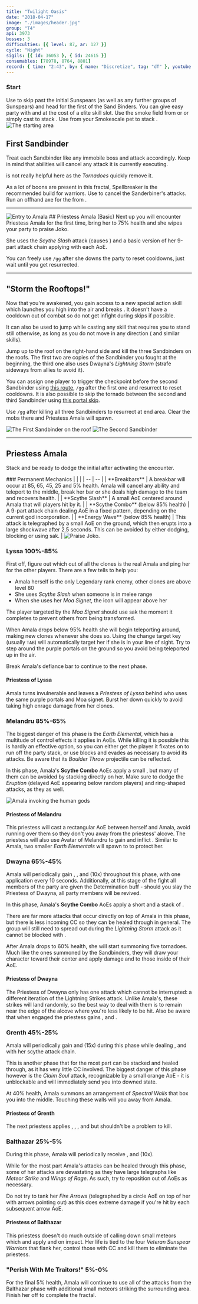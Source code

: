 ```yaml
---
title: "Twilight Oasis"
date: "2018-04-17"
image: "./images/header.jpg"
group: "T4"
api: 3973
bosses: 3
difficulties: [{ level: 87, ar: 127 }]
cycle: "Night"
sigils: [{ id: 36053 }, { id: 24615 }]
consumables: [78978, 8764, 8801]
record: { time: "2:43", by: { name: "Discretize", tag: "dT" }, youtube: [{ id: "N0dwuUeFoNo", name: "Metagame", specialization: "Chronomancer" }, { id: "-oH2DE07cKY", name: "Nimajeb", specialization: "Spellbreaker" }, { id: "-BA76INzsxw", name: "Hyperiel", specialization: "Holosmith" }, { id: "BtfjQbzRg5E", name: "Hutselflutsje", specialization: "Weaver" }]}
---
```


### Start

<Grid>
<Column>
Use <Effect name="stealth"/> to skip past the initial Sunspears (as well as any further groups of Sunspears) and head for the first of the Sand Binders.

<Tips>
    <Tip specialization="mesmer">You can give easy party <Effect name="stealth"/> with <Skill id="10245"/> and <Trait id="674"/> at the cost of a elite skill slot.</Tip>    
    <Tip specialization="thief">Use the smoke field from <Skill id="13113"/> or <Skill id="14184"/> or simply cast <Skill id="13117"/> to stack <Effect name="stealth"/>.</Tip>
    <Tip specialization="ranger">Use <Skill id="31568"/> from your Smokescale pet to stack <Effect name="stealth"/>.</Tip>
</Tips>
</Column>

<Column width="7" compact>
<Image src="./images/start.jpg" title="The starting area" compact/>
</Column>
</Grid>

## <Boss/> First Sandbinder

<Grid>
<Column>
Treat each Sandbinder like any immobile boss and attack accordingly. Keep in mind that <Control name="pull"/> abilities will cancel any attack it is currently executing.

<Boon name="aegis"/> is not really helpful here as the _Tornadoes_ quickly remove it.
</Column>

<Column>
<Tips>
    <Tip specialization="spellbreaker">As a lot of boons are present in this fractal, Spellbreaker is the recommended build for warriors.</Tip>
    <Tip specialization="mesmer">Use <Skill id="10363"/> to cancel the Sanderbiner's attacks.</Tip>
    <Tip specialization="ranger">Run an offhand axe for the <Control name="pull"/> from <Skill id="12638"/>.</Tip>
</Tips>
</Column>
</Grid>

---

<Grid>
<Column width="6" compact>
<Image src="./images/header.jpg" title="Entry to Amala"/>
</Column>

<Column>
## <Boss/> Priestess Amala (Basic)
Next up you will encounter Priestess Amala for the first time, bring her to 75% health and she wipes your party to praise Joko.

She uses the _Scythe Slash_ attack (causes <Control name="knockback"/>) and a basic version of her 9-part attack chain applying <Condition name="bleeding"/> with each AoE.

You can freely use `/gg` after she downs the party to reset cooldowns, just wait until you get resurrected.
</Column>
</Grid>

---

## "Storm the Rooftops!"

<Grid>
<Column>
Now that you're awakened, you gain access to a new special action skill which launches you high into the air and breaks <Control name="stun"/>. It doesn't have a cooldown out of combat so do not get infight during skips if possible.
    
It can also be used to jump while casting any skill that requires you to stand still otherwise, as long as you do not move in any direction (<Skill id="5501" profession="elementalist"/> and similar skills).

Jump up to the roof on the right-hand side and kill the three Sandbinders on the roofs. The first two are copies of the Sandbinder you fought at the beginning, the third one also uses Dwayna's _Lightning Storm_ (strafe sideways from allies to avoid it).

You can assign one player to trigger the checkpoint before the second Sandbinder using [this route](https://gfycat.com/ShrillVictoriousAbalone), `/gg` after the first one and resurrect to reset cooldowns. It is also possible to skip the tornado between the second and third Sandbinder using [this portal skip](https://gfycat.com/UnnaturalThirstyIcelandicsheepdog).

Use `/gg` after killing all three Sandbinders to resurrect at end area. Clear the mobs there and Priestess Amala will spawn.
</Column>

<Column width="7" compact>
<Image src="./images/first_sandbinder.jpg" title="The First Sandbinder on the roof" compact/>
</Column>
</Grid>

<Image src="./images/second_sandbinder.jpg" title="The Second Sandbinder"/>

---

## <Boss red/> Priestess Amala

Stack <Boon name="might"/> and be ready to dodge the initial <Control name="knockback"/> after activating the encounter.

<Grid>
<Column>
### Permanent Mechanics
| | |
| -- | -- |
| **Breakbars** | A breakbar will occur at 85, 65, 45, 25 and 5% health. Amala will cancel any ability and teleport to the middle, break her bar or she deals high damage to the team and recovers health. |
| **Scythe Slash** | A small AoE centered around Amala that will <Control name="knockback"/> players hit by it. |
| **Scythe Combo** (below 85% health) | A 9-part attack chain dealing AoE in a fixed pattern, depending on the current god incorporation. |
| **Energy Wave** (below 85% health) | This attack is telegraphed by a small AoE on the ground, which then erupts into a large shockwave after 2.5 seconds. This can be avoided by either dodging, blocking or using sak. |
</Column>

<Column width="4" compact>
<Image src="./images/praise_joko.jpg" title="Praise Joko." compact/>
</Column>
</Grid>

### Lyssa <Label>100%-85%</Label>

First off, figure out which out of all the clones is the real Amala and ping her for the other players.
There are a few tells to help you:

* Amala herself is the only Legendary rank enemy, other clones are above level 80
* She uses _Scythe Slash_ when someone is in melee range
* When she uses her _Moa Signet_, the <Skill id="29519"/> icon will appear above her

The player targeted by the _Moa Signet_ should use sak the moment it completes to prevent others from being transformed.

When Amala drops below 95% health she will begin teleporting around, making new clones whenever she does so. Using the change target key (usually `TAB`) will automatically target her if she is in your line of sight. Try to step around the purple portals on the ground so you avoid being teleported up in the air.

Break Amala's defiance bar to continue to the next phase.

#### Priestess of Lyssa

Amala turns invulnerable and leaves a _Priestess of Lyssa_ behind who uses the same purple portals and Moa signet. Burst her down quickly to avoid taking high enrage damage from her clones.

### Melandru <Label>85%-65%</Label>

The biggest danger of this phase is the _Earth Elemental_, which has a multitude of control effects it applies in AoEs. While killing it is possible this is hardly an effective option, so you can either get the player it fixates on to run off the party stack, or use blocks and evades as necessary to avoid its attacks. Be aware that its _Boulder Throw_ projectile can be reflected.

In this phase, Amala's **Scythe Combo** AoEs apply a small <Control name="knockback"/>, but many of them can be avoided by stacking directly on her. Make sure to dodge the _Eruption_ (delayed AoE appearing below random players) and ring-shaped attacks, as they <Control name="knockdown"/> as well.

<Image src="./images/amala.jpg" title="Amala invoking the human gods"/>

#### Priestess of Melandru

This priestess will cast a rectangular AoE between herself and Amala, avoid running over them so they don't <Control name="knockback"/> you away from the priestess' alcove. The priestess will also use Avatar of Melandru to gain <Boon name="stability"/> and inflict <Condition name="immobile"/>. Similar to Amala, two smaller _Earth Elementals_ will spawn to to protect her.

### Dwayna <Label>65%-45%</Label>

Amala will periodically gain <Boon name="swiftness"/>, <Boon name="aegis"/>, <Boon name="protection"/> and <Boon name="might"/> (10x) throughout this phase, with one application every 10 seconds. Additionally, at this stage of the fight all members of the party are given the Determination buff - should you slay the Priestess of Dwayna, all party members will be revived.

In this phase, Amala's **Scythe Combo** AoEs apply a short <Control name="daze"/> and a stack of <Condition name="bleeding"/>.

There are far more attacks that occur directly on top of Amala in this phase, but there is less incoming CC so they can be healed through in general. The group will still need to spread out during the _Lightning Storm_ attack as it cannot be blocked with <Boon name="aegis"/>.

After Amala drops to 60% health, she will start summoning five tornadoes. Much like the ones summoned by the Sandbinders, they will draw your character toward their center and apply damage and <Condition name="blind"/> to those inside of their AoE.

#### Priestess of Dwayna

The Priestess of Dwayna only has one attack which cannot be interrupted: a different iteration of the Lightning Strikes attack. Unlike Amala's, these strikes will land randomly, so the best way to deal with them is to remain near the edge of the alcove where you're less likely to be hit. Also be aware that when engaged the priestess gains <Boon name="retaliation"/>, <Boon name="protection"/> and <Boon name="regeneration"/>.

### Grenth <Label>45%-25%</Label>

Amala will periodically gain <Boon name="swiftness"/> and <Boon name="might"/> (15x) during this phase while dealing <Condition name="poison"/>, <Condition name="torment"/> and <Condition name="chilled"/> with her scythe attack chain.

This is another phase that for the most part can be stacked and healed through, as it has very little CC involved. The biggest danger of this phase however is the _Claim Soul_ attack, recognizable by a small orange AoE - it is unblockable and will immediately send you into downed state.

At 40% health, Amala summons an arrangement of _Spectral Walls_ that box you into the middle. Touching these walls will <Condition name="fear"/> you away from Amala.

#### Priestess of Grenth

The next priestess applies <Condition name="bleeding"/>, <Condition name="crippled"/>, <Condition name="poison"/>, <Condition name="torment"/> and <Condition name="chilled"/> but shouldn't be a problem to kill.

### Balthazar <Label>25%-5%</Label>

During this phase, Amala will periodically receive <Boon name="protection"/>, <Boon name="swiftness"/> and <Boon name="might"/> (10x).

While for the most part Amala's attacks can be healed through this phase, some of her attacks are devastating as they have large telegraphs like _Meteor Strike_ and _Wings of Rage_. As such, try to reposition out of AoEs as necessary.

Do not try to tank her _Fire Arrows_ (telegraphed by a circle AoE on top of her with arrows pointing out) as this does extreme damage if you're hit by each subsequent arrow AoE.

#### Priestess of Balthazar

This priestess doesn't do much outside of calling down small meteors which <Control name="stun"/> and apply <Condition name="burning"/> and <Condition name="weakness"/> on impact. Her life is tied to the four _Veteran Sunspear Warriors_ that flank her, control those with CC and kill them to eliminate the priestess.

### "Perish With Me Traitors!" <Label>5%-0%</Label>

For the final 5% health, Amala will continue to use all of the attacks from the Balthazar phase with additional small meteors striking the surrounding area. Finish her off to complete the fractal.
